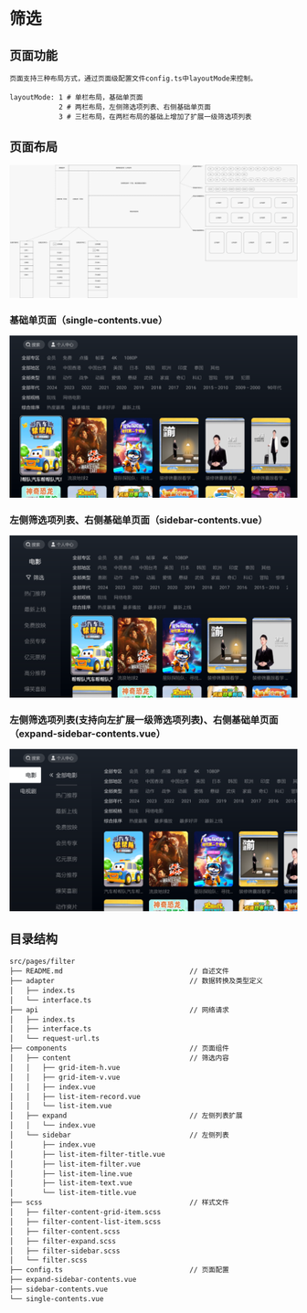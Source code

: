 # 筛选

## 页面功能

    页面支持三种布局方式，通过页面级配置文件config.ts中layoutMode来控制。

    layoutMode: 1 # 单栏布局，基础单页面
                2 # 两栏布局，左侧筛选项列表、右侧基础单页面
                3 # 三栏布局，在两栏布局的基础上增加了扩展一级筛选项列表

## 页面布局

![image](../../../doc/filter/design.png)

### 基础单页面（single-contents.vue）

![image](../../../doc/filter/single-contents.png)

### 左侧筛选项列表、右侧基础单页面（sidebar-contents.vue）

![image](../../../doc/filter/sidebar-contents.png)

### 左侧筛选项列表(支持向左扩展一级筛选项列表)、右侧基础单页面（expand-sidebar-contents.vue）

![image](../../../doc/filter/expand-sidebar-contents.png)

## 目录结构

```bash
src/pages/filter
├── README.md                               // 自述文件
├── adapter                                 // 数据转换及类型定义
│   ├── index.ts
│   └── interface.ts
├── api                                     // 网络请求
│   ├── index.ts
│   ├── interface.ts
│   └── request-url.ts
├── components                              // 页面组件
│   ├── content                             // 筛选内容
│   │   ├── grid-item-h.vue
│   │   ├── grid-item-v.vue
│   │   ├── index.vue
│   │   ├── list-item-record.vue
│   │   └── list-item.vue
│   ├── expand                              // 左侧列表扩展
│   │   └── index.vue
│   └── sidebar                             // 左侧列表
│       ├── index.vue
│       ├── list-item-filter-title.vue
│       ├── list-item-filter.vue
│       ├── list-item-line.vue
│       ├── list-item-text.vue
│       └── list-item-title.vue
├── scss                                    // 样式文件
│   ├── filter-content-grid-item.scss
│   ├── filter-content-list-item.scss
│   ├── filter-content.scss
│   ├── filter-expand.scss
│   ├── filter-sidebar.scss
│   └── filter.scss
├── config.ts                               // 页面配置
├── expand-sidebar-contents.vue
├── sidebar-contents.vue
└── single-contents.vue
```
